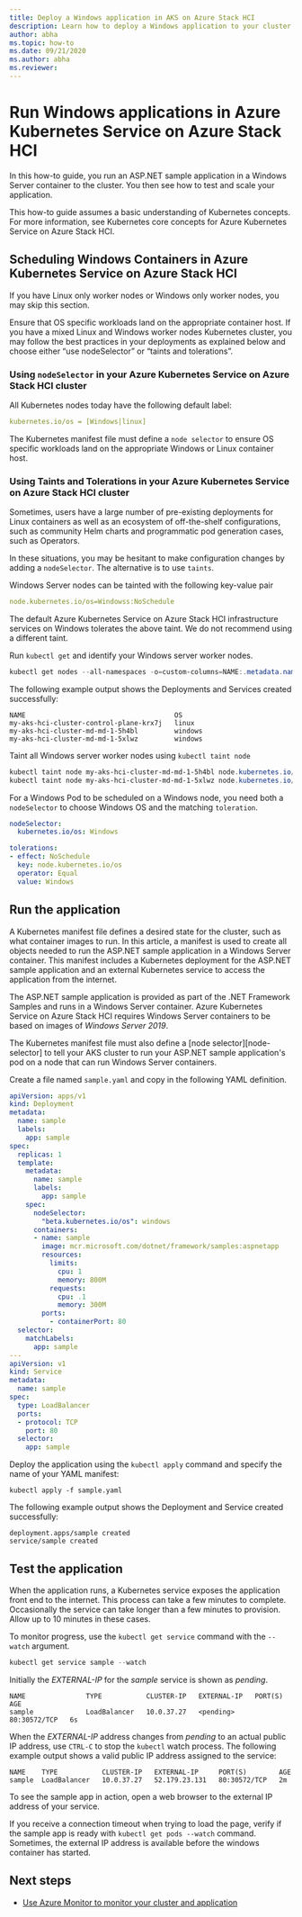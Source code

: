 ```yaml
---
title: Deploy a Windows application in AKS on Azure Stack HCI
description: Learn how to deploy a Windows application to your cluster using a custom image stored in Azure Container Registry.
author: abha
ms.topic: how-to
ms.date: 09/21/2020
ms.author: abha
ms.reviewer: 
---
```


# Run Windows applications in Azure Kubernetes Service on Azure Stack HCI

In this how-to guide, you run an ASP.NET sample application in a Windows Server container to the cluster. You then see how to test and scale your application. 

This how-to guide assumes a basic understanding of Kubernetes concepts. For more information, see Kubernetes core concepts for Azure Kubernetes Service on Azure Stack HCI.

## Scheduling Windows Containers in Azure Kubernetes Service on Azure Stack HCI
If you have Linux only worker nodes or Windows only worker nodes, you may skip this section.

Ensure that OS specific workloads land on the appropriate container host. If you have a mixed Linux and Windows worker nodes Kubernetes cluster, you may follow the best practices in your deployments as explained below and choose either “use nodeSelector” or “taints and tolerations”. 

### Using `nodeSelector` in your Azure Kubernetes Service on Azure Stack HCI cluster

All Kubernetes nodes today have the following default label:

```yaml
kubernetes.io/os = [Windows|linux]
```

The Kubernetes manifest file must define a `node selector` to ensure OS specific workloads land on the appropriate Windows or Linux container host.

### Using Taints and Tolerations in your Azure Kubernetes Service on Azure Stack HCI cluster

Sometimes, users have a large number of pre-existing deployments for Linux containers as well as an ecosystem of off-the-shelf configurations, such as community Helm charts and programmatic pod generation cases, such as  Operators. 

In these situations, you may be hesitant to make configuration changes by adding a `nodeSelector`. The alternative is to use `taints`. 

Windows Server nodes can be tainted with the following key-value pair

```yaml
node.kubernetes.io/os=Windowss:NoSchedule
```
The default Azure Kubernetes Service on Azure Stack HCI infrastructure services on Windows tolerates the above taint. We do not recommend using a different taint. 

Run `kubectl get` and identify your Windows server worker nodes.

```PowerShell
kubectl get nodes --all-namespaces -o=custom-columns=NAME:.metadata.name,OS:.status.nodeInfo.operatingSystem
```

The following example output shows the Deployments and Services created successfully:

```output
NAME                                     OS
my-aks-hci-cluster-control-plane-krx7j   linux
my-aks-hci-cluster-md-md-1-5h4bl         windows
my-aks-hci-cluster-md-md-1-5xlwz         windows
```

Taint all Windows server worker nodes using `kubectl taint node`

```PowerShell
kubectl taint node my-aks-hci-cluster-md-md-1-5h4bl node.kubernetes.io/os=Windows:NoSchedule
kubectl taint node my-aks-hci-cluster-md-md-1-5xlwz node.kubernetes.io/os=Windows:NoSchedule
```

For a Windows Pod to be scheduled on a Windows node, you need both a `nodeSelector` to choose Windows OS and the matching `toleration`.

```yaml
nodeSelector:
  kubernetes.io/os: Windows
```
```yaml
tolerations:
- effect: NoSchedule
  key: node.kubernetes.io/os
  operator: Equal
  value: Windows
```

## Run the application

A Kubernetes manifest file defines a desired state for the cluster, such as what container images to run. In this article, a manifest is used to create all objects needed to run the ASP.NET sample application in a Windows Server container. This manifest includes a Kubernetes deployment for the ASP.NET sample application and an external Kubernetes service to access the application from the internet.

The ASP.NET sample application is provided as part of the .NET Framework Samples and runs in a Windows Server container. Azure Kubernetes Service on Azure Stack HCI requires Windows Server containers to be based on images of *Windows Server 2019*. 

The Kubernetes manifest file must also define a [node selector][node-selector] to tell your AKS cluster to run your ASP.NET sample application's pod on a node that can run Windows Server containers.

Create a file named `sample.yaml` and copy in the following YAML definition. 

```yaml
apiVersion: apps/v1
kind: Deployment
metadata:
  name: sample
  labels:
    app: sample
spec:
  replicas: 1
  template:
    metadata:
      name: sample
      labels:
        app: sample
    spec:
      nodeSelector:
        "beta.kubernetes.io/os": windows
      containers:
      - name: sample
        image: mcr.microsoft.com/dotnet/framework/samples:aspnetapp
        resources:
          limits:
            cpu: 1
            memory: 800M
          requests:
            cpu: .1
            memory: 300M
        ports:
          - containerPort: 80
  selector:
    matchLabels:
      app: sample
---
apiVersion: v1
kind: Service
metadata:
  name: sample
spec:
  type: LoadBalancer
  ports:
  - protocol: TCP
    port: 80
  selector:
    app: sample
```

Deploy the application using the `kubectl apply` command and specify the name of your YAML manifest:

```console
kubectl apply -f sample.yaml
```

The following example output shows the Deployment and Service created successfully:

```output
deployment.apps/sample created
service/sample created
```

## Test the application

When the application runs, a Kubernetes service exposes the application front end to the internet. This process can take a few minutes to complete. Occasionally the service can take longer than a few minutes to provision. Allow up to 10 minutes in these cases.

To monitor progress, use the `kubectl get service` command with the `--watch` argument.

```PowerShell
kubectl get service sample --watch
```

Initially the *EXTERNAL-IP* for the *sample* service is shown as *pending*.

```output
NAME               TYPE           CLUSTER-IP   EXTERNAL-IP   PORT(S)        AGE
sample             LoadBalancer   10.0.37.27   <pending>     80:30572/TCP   6s
```

When the *EXTERNAL-IP* address changes from *pending* to an actual public IP address, use `CTRL-C` to stop the `kubectl` watch process. The following example output shows a valid public IP address assigned to the service:

```output
NAME    TYPE           CLUSTER-IP   EXTERNAL-IP     PORT(S)        AGE
sample  LoadBalancer   10.0.37.27   52.179.23.131   80:30572/TCP   2m
```

To see the sample app in action, open a web browser to the external IP address of your service.

If you receive a connection timeout when trying to load the page, verify if the sample app is ready with `kubectl get pods --watch` command. Sometimes, the external IP address is available before the windows container has started.

## Next steps

* [Use Azure Monitor to monitor your cluster and application](https://docs.microsoft.com/azure/azure-monitor/insights/container-insights-enable-arc-enabled-clusters)

